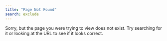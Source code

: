 ```yaml
---
title: "Page Not Found"
search: exclude
---  
```


Sorry, but the page you were trying to view does not exist. 
Try searching for it or looking at the URL to see if it looks correct.
